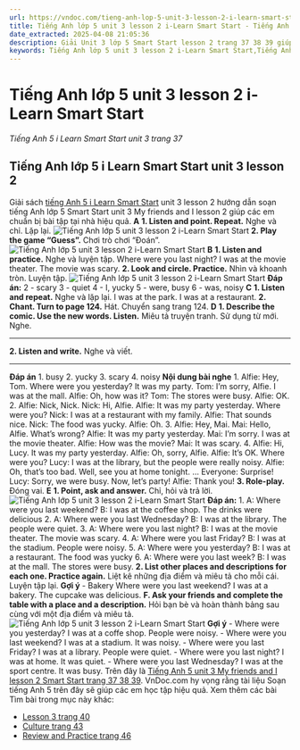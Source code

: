 ```yaml
---
url: https://vndoc.com/tieng-anh-lop-5-unit-3-lesson-2-i-learn-smart-start-321868
title: Tiếng Anh lớp 5 unit 3 lesson 2 i-Learn Smart Start - Tiếng Anh 5 i Learn Smart Start unit 3 trang 37 - VnDoc.com
date_extracted: 2025-04-08 21:05:36
description: Giải Unit 3 lớp 5 Smart Start lesson 2 trang 37 38 39 giúp các em học sinh chuẩn bị kiến thức trọng tâm hiệu quả.
keywords: Tiếng Anh lớp 5 unit 3 lesson 2 i-Learn Smart Start,Tiếng Anh lớp 5 unit 3 lesson 2,tiếng anh lớp 5 i learn smart start unit 3 lesson 2,Tiếng Anh 5 i learn smart start unit 3 lesson 2,unit 3 lớp 5 smart start,tiếng anh 5 smart start unit 3 lesson 2,tiếng anh lớp 5 smart start unit 3,unit 3 lesson 2 lớp 5,unit 3 lớp 5 lesson 2,Tiếng Anh lớp 5 unit 3 lesson 2 trang 37,tiếng anh lớp 5 unit 3 holidays lesson 2,tiếng anh 5 unit 3 my friends and i lesson 2
---
```


# Tiếng Anh lớp 5 unit 3 lesson 2 i-Learn Smart Start
 _Tiếng Anh 5 i Learn Smart Start unit 3 trang 37_
## Tiếng Anh lớp 5 i Learn Smart Start unit 3 lesson 2
Giải sách [tiếng Anh 5 i Learn Smart Start](<https://vndoc.com/giai-bai-tap-i-learn-smart-start5>) unit 3 lesson 2 hướng dẫn soạn tiếng Anh lớp 5 Smart Start unit 3 My friends and I lesson 2 giúp các em chuẩn bị bài tập tại nhà hiệu quả.
**A**
**1\. Listen and point. Repeat.** Nghe và chỉ. Lặp lại.
![Tiếng Anh lớp 5 unit 3 lesson 2 i-Learn Smart Start](https://i.vdoc.vn/data/image/2024/06/11/tieng-anh-lop-5-unit-3-lesson-2-i-learn-smart-start-1.png)
**2\. Play the game “Guess”.** Chơi trò chơi “Đoán”.
![Tiếng Anh lớp 5 unit 3 lesson 2 i-Learn Smart Start](https://i.vdoc.vn/data/image/2024/06/11/tieng-anh-lop-5-unit-3-lesson-2-i-learn-smart-start-2.png)
**B**
**1\. Listen and practice.** Nghe và luyện tập.
Where were you last night?
I was at the movie theater. The movie was scary.
**2\. Look and circle. Practice.** Nhìn và khoanh tròn. Luyện tập.
![Tiếng Anh lớp 5 unit 3 lesson 2 i-Learn Smart Start](https://i.vdoc.vn/data/image/2024/06/11/tieng-anh-lop-5-unit-3-lesson-2-i-learn-smart-start-3.png)
**Đáp án:**
2 - scary
3 - quiet
4 - I, yucky
5 - were, busy
6 - was, noisy
**C**
**1\. Listen and repeat.** Nghe và lặp lại.
I was at the park.
I was at a restaurant.
**2\. Chant. Turn to page 124.** Hát. Chuyển sang trang 124.
**D**
**1\. Describe the comic. Use the new words. Listen.** Miêu tả truyện tranh. Sử dụng từ mới. Nghe.
****
**2\. Listen and write.** Nghe và viết.
****
**Đáp án**
1\. busy
2\. yucky
3\. scary
4\. noisy
**Nội dung bài nghe**
1.
Alfie: Hey, Tom. Where were you yesterday? It was my party.
Tom: I’m sorry, Alfie. I was at the mall.
Alfie: Oh, how was it?
Tom: The stores were busy.
Alfie: OK.
2.
Alfie: Nick, Nick.
Nick: Hi, Alfie.
Alfie: It was my party yesterday. Where were you?
Nick: I was at a restaurant with my family.
Alfie: That sounds nice.
Nick: The food was yucky.
Alfie: Oh.
3.
Alfie: Hey, Mai.
Mai: Hello, Alfie. What’s wrong?
Alfie: It was my party yesterday.
Mai: I’m sorry. I was at the movie theater.
Alfie: How was the movie?
Mai: It was scary.
4.
Alfie: Hi, Lucy. It was my party yesterday.
Alfie: Oh, sorry, Alfie.
Alfie: It’s OK. Where were you?
Lucy: I was at the library, but the people were really noisy.
Alfie: Oh, that’s too bad. Well, see you at home tonight.
…
Everyone: Surprise\!
Lucy: Sorry, we were busy. Now, let’s party\!
Alfie: Thank you\!
**3\. Role-play.** Đóng vai.
**E**
**1\. Point, ask and answer.** Chỉ, hỏi và trả lời.
![Tiếng Anh lớp 5 unit 3 lesson 2 i-Learn Smart Start](https://i.vdoc.vn/data/image/2024/06/11/tieng-anh-lop-5-unit-3-lesson-2-i-learn-smart-start-4.png)
**Đáp án:**
1\. A: Where were you last weekend?
B: I was at the coffee shop. The drinks were delicious
2\. A: Where were you last Wednesday?
B: I was at the library. The people were quiet.
3\. A: Where were you last night?
B: I was at the movie theater. The movie was scary.
4\. A: Where were you last Friday?
B: I was at the stadium. People were noisy.
5\. A: Where were you yesterday?
B: I was at a restaurant. The food was yucky
6\. A: Where were you last week?
B: I was at the mall. The stores were busy.
**2\. List other places and descriptions for each one. Practice again.** Liệt kê những địa điểm và miêu tả cho mỗi cái. Luyện tập lại.
**Gợi ý**
\- Bakery
Where were you last weekend?
I was at a bakery. The cupcake was delicious.
**F. Ask your friends and complete the table with a place and a description.** Hỏi bạn bè và hoàn thành bảng sau cùng với một địa điểm và miêu tả.
![Tiếng Anh lớp 5 unit 3 lesson 2 i-Learn Smart Start](https://i.vdoc.vn/data/image/2024/06/11/tieng-anh-lop-5-unit-3-lesson-2-i-learn-smart-start-5.png)
**Gợi ý**
\- Where were you yesterday?
I was at a coffe shop. People were noisy.
\- Where were you last weekend?
I was at a stadium. It was noisy.
\- Where were you last Friday?
I was at a library. People were quiet.
\- Where were you last night?
I was at home. It was quiet.
\- Where were you last Wednesday?
I was at the sport centre. It was busy.
Trên đây là [Tiếng Anh 5 unit 3 My friends and I lesson 2 Smart Start trang 37 38 39](<https://vndoc.com/tieng-anh-lop-5-unit-3-lesson-2-i-learn-smart-start-321868>). VnDoc.com hy vọng rằng tài liệu Soạn tiếng Anh 5 trên đây sẽ giúp các em học tập hiệu quả.
Xem thêm các bài Tìm bài trong mục này khác:
  * [Lesson 3 trang 40](</tieng-anh-lop-5-unit-3-lesson-3-i-learn-smart-start-321880>)
  * [Culture trang 43](</tieng-anh-lop-5-unit-3-culture-i-learn-smart-start-321883>)
  * [Review and Practice trang 46](</tieng-anh-lop-5-unit-3-review-and-practice-i-learn-smart-start-321895>)

